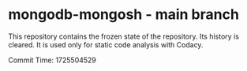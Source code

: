 # mongodb-mongosh - main branch

This repository contains the frozen state of the repository.
Its history is cleared. It is used only for static code
analysis with Codacy.

Commit Time: 1725504529